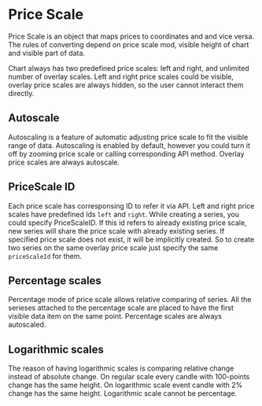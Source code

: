 # Price Scale

Price Scale is an object that maps prices to coordinates and and vice versa.
The rules of converting depend on price scale mod, visible height of chart and visible part of data.

Chart always has two predefined price scales: left and right, and unlimited number of overlay scales.
Left and right price scales could be visible, overlay price scales are always hidden, so the user cannot interact them directly.

## Autoscale

Autoscaling is a feature of automatic adjusting price scale to fit the visible range of data.
Autoscaling is enabled by default, however you could turn it off by zooming price scale or calling corresponding API method.
Overlay price scales are always autoscale.

## PriceScale ID

Each price scale has corresponsing ID to refer it via API. Left and right price scales have predefined Ids `left` and `right`.
While creating a series, you could specify PriceScaleID. If this id refers to already existing price scale, new series will share
the price scale with already existing series.
If specified price scale does not exist, it will be implicitly created. So to create two series on the same overlay price scale
just specify the same `priceScaleId` for them.

## Percentage scales

Percentage mode of price scale allows relative comparing of series. All the serieses attached to the percentage scale are placed
to have the first visible data item on the same point.
Percentage scales are always autoscaled.

## Logarithmic scales

The reason of having logarithmic scales is comparing relative change instead of absolute change.
On regular scale every candle with 100-points change has the same height.
On logarithmic scale event candle with 2% change has the same height.
Logarithmic scale cannot be percentage.

